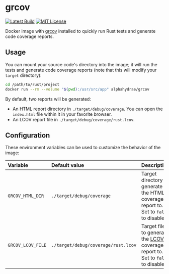 # grcov

[![Latest Build](https://github.com/AlphaHydrae/grcov/actions/workflows/latest-build.yml/badge.svg)](https://github.com/AlphaHydrae/grcov/actions/workflows/latest-build.yml)
[![MIT License](https://img.shields.io/static/v1?label=license&message=MIT&color=informational)](https://opensource.org/licenses/MIT)

Docker image with [grcov][grcov] installed to quickly
run Rust tests and generate code coverage reports.

## Usage

You can mount your source code's directory into the image; it will run the tests
and generate code coverage reports (note that this will modify your `target`
directory):

```bash
cd /path/to/rust/project
docker run --rm --volume "$(pwd):/usr/src/app" alphahydrae/grcov
```

By default, two reports will be generated:

* An HTML report directory in `./target/debug/coverage`. You can open the
  `index.html` file within it in your favorite browser.
* An LCOV report file in `./target/debug/coverage/rust.lcov`.

## Configuration

These environment variables can be used to customize the behavior of the image:

| Variable          | Default value                       | Description                                                                             |
| :---------------- | :---------------------------------- | :-------------------------------------------------------------------------------------- |
| `GRCOV_HTML_DIR`  | `./target/debug/coverage`           | Target directory to generate the HTML coverage report to. Set to `false` to disable.    |
| `GRCOV_LCOV_FILE` | `./target/debug/coverage/rust.lcov` | Target file to generate the [LCOV][lcov] coverage report to. Set to `false` to disable. |

[grcov]: https://github.com/mozilla/grcov
[lcov]: http://ltp.sourceforge.net/coverage/lcov.php
